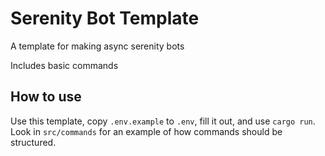 # Serenity Bot Template
A template for making async serenity bots

Includes basic commands

## How to use
Use this template, copy `.env.example` to `.env`, fill it out, and use `cargo run`. Look in `src/commands` for an example of how commands should be structured.

